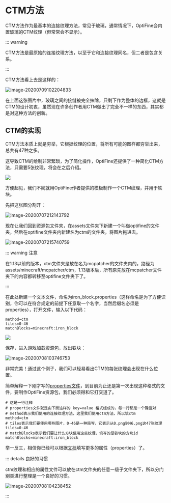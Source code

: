 # CTM方法

CTM方法作为最基本的连接纹理方法，常见于玻璃，通常情况下，OptiFine会内置玻璃的CTM纹理（但常常会不显示）。

::: warning

CTM方法是最原始的连接纹理方法，以至于它和连接纹理同名，但二者是包含关系。

:::

CTM方法看上去是这样的：

![image-20200709102204833](https://s1.ax1x.com/2020/07/27/aiteX9.png)

在上面这张图片中，玻璃之间的接缝被完全抹除，只剩下作为整体的边框，这就是CTM的设计初衷，虽然现在许多创作者用CTM做出了完全不一样的东西，其实都是对这种方法的创新。

## CTM的实现

CTM方法本质上就是穷举，它根据纹理的位置，将所有可能的图样都穷举出来，总共有47种之多。

这导致CTM的绘制非常繁琐，为了简化操作，OptiFine还提供了一种简化CTM方法，只需要5张纹理，将会在之后介绍。

![](https://s1.ax1x.com/2020/07/27/aitZ6J.png)

方便起见，我们不妨就用OptiFine作者提供的模板制作一个CTM纹理，并用于铁块。

先把这张图分割开：

![image-20200707212143792](https://s1.ax1x.com/2020/07/27/aitikV.png)

现在让我们回到资源包文件夹，在assets文件夹下新建一个叫做optifine的文件夹，然后在optifine文件夹内新建名为ctm的文件夹，将图片拖进去。

![image-20200707215740759](https://s1.ax1x.com/2020/07/27/aitCT0.png)

::: warning 注意

在1.13以前的版本，ctm文件夹是放在名为mcpatcher的文件夹内的，路径为assets/minecraft/mcpatcher/ctm，1.13版本后，所有原先放在mcpatcher文件夹下的内容都转移至optifine文件夹下了。

:::

在此处新建一个文本文件，命名为iron_block.properties（这样命名是为了方便识别，你可以在符合规定的前提下任意取一个名字，当然后缀名必须是properties），打开文件，输入以下代码：

```properties
method=ctm
tiles=0-46
matchBlocks=minecraft:iron_block
```

![](https://s1.ax1x.com/2020/07/27/ait9wq.png)

保存，进入游戏加载资源包，放出铁块：

![image-20200708103746753](https://s1.ax1x.com/2020/07/27/aitFYT.png)

非常完美！通过这个例子，我们可以轻易看出CTM的每张纹理会出现在什么位置。

简单解释一下刚才写的[properties文件](https://zh.wikipedia.org/wiki/.properties)，到目前为止还是第一次出现这种格式的文件，要制作OptiFine资源包，我们必须得和它打交道了。

```properties
# 这是一行注释
# properties文件就是由下面这样的 key=value 格式组成的，每一行都是一个键值对
# method表示我们使用的连接纹理方法，这里我们使用ctm方法，所以填ctm
method=ctm
# tiles表示我们要使用哪些图片，0-46是一种简写，它表示从0.png到46.png这47张纹理
tiles=0-46
# matchBlocks表示我们要让什么方块使用这些纹理，填写的是铁块的方块id
matchBlocks=minecraft:iron_block
```

举一反三，相信你已经可以根据[文档](../../optifinedoc/ctm.md)填写更多的属性（properties）了。

::: details 良好的习惯

ctm纹理和相应的属性文件可以放在ctm文件夹的任意一级子文件夹下，所以分门别类进行整理是一个良好的习惯。

![image-20200708104238452](https://s1.ax1x.com/2020/07/27/aitEpF.png)

:::
